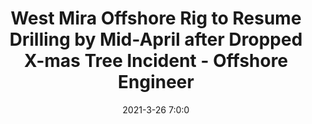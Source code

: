 ---
"title": "West Mira Offshore Rig to Resume Drilling by Mid-April after Dropped X-mas Tree Incident - Offshore Engineer"
"date": "2021-3-26 7:0:0"
"feed_name": "GOOGLENEWS"
"feed_website": "https://news.google.com/search?q=drilling%2Bincident&hl=en-US&gl=US&ceid=US:en"
"feed_rss": "https://news.google.com/rss/search?q=drilling%2Bincident&hl=en-US&gl=US&ceid=US:en"
"link": "https://www.oedigital.com/news/486351-west-mira-offshore-rig-to-resume-drilling-by-mid-april-after-dropped-x-mas-tree-incident"
"file": "_posts/1-1-2021-6018f681e845ae4a762129b5c771aed2c71fb5cb.md"
"accident": "0"
"drilling": "0"
---